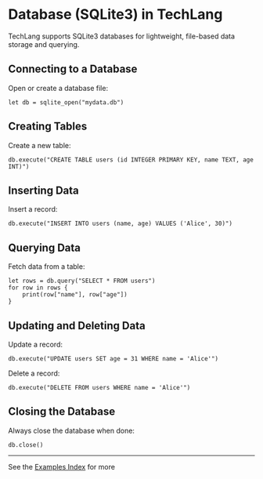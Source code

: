 # Database (SQLite3) in TechLang

TechLang supports SQLite3 databases for lightweight, file-based data storage and querying.

## Connecting to a Database

Open or create a database file:

```techlang
let db = sqlite_open("mydata.db")
```

## Creating Tables

Create a new table:

```techlang
db.execute("CREATE TABLE users (id INTEGER PRIMARY KEY, name TEXT, age INT)")
```

## Inserting Data

Insert a record:

```techlang
db.execute("INSERT INTO users (name, age) VALUES ('Alice', 30)")
```

## Querying Data

Fetch data from a table:

```techlang
let rows = db.query("SELECT * FROM users")
for row in rows {
    print(row["name"], row["age"])
}
```

## Updating and Deleting Data

Update a record:

```techlang
db.execute("UPDATE users SET age = 31 WHERE name = 'Alice'")
```

Delete a record:

```techlang
db.execute("DELETE FROM users WHERE name = 'Alice'")
```

## Closing the Database

Always close the database when done:

```techlang
db.close()
```

---

See the [Examples Index](examples.md) for more